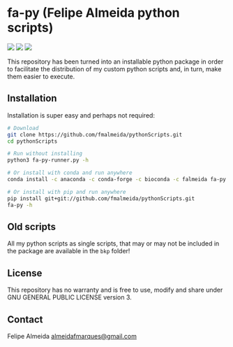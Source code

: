# fa-py (Felipe Almeida python scripts)

[![](https://anaconda.org/falmeida/fa-py/badges/installer/conda.svg)](https://anaconda.org/falmeida/fa-py) [![](https://anaconda.org/falmeida/fa-py/badges/version.svg)](https://anaconda.org/falmeida/fa-py) [![](https://anaconda.org/falmeida/fa-py/badges/platforms.svg
)](https://anaconda.org/falmeida/fa-py)

This repository has been turned into an installable python package in order to facilitate the distribution of my custom python scripts and, in turn, make them easier to execute.

## Installation

Installation is super easy and perhaps not required:

```bash
# Download
git clone https://github.com/fmalmeida/pythonScripts.git
cd pythonScripts

# Run without installing
python3 fa-py-runner.py -h

# Or install with conda and run anywhere
conda install -c anaconda -c conda-forge -c bioconda -c falmeida fa-py

# Or install with pip and run anywhere
pip install git+git://github.com/fmalmeida/pythonScripts.git
fa-py -h
```

## Old scripts

All my python scripts as single scripts, that may or may not be included in the package are available in the `bkp` folder!

## License

This repository has no warranty and is free to use, modify and share under GNU GENERAL PUBLIC LICENSE version 3.

## Contact

Felipe Almeida <almeidafmarques@gmail.com>
